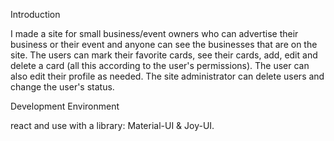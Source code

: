Introduction


I made a site for small business/event owners who can advertise their business or their event and anyone can see the businesses that are on the site.
The users can mark their favorite cards, see their cards, add, edit and delete a card (all this according to the user's permissions).
The user can also edit their profile as needed.
The site administrator can delete users and change the user's status.

Development Environment

react and use with a library: Material-UI & Joy-UI.


